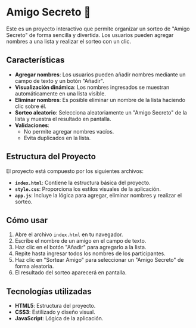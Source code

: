 # Amigo Secreto 🎁

Este es un proyecto interactivo que permite organizar un sorteo de "Amigo Secreto" de forma sencilla y divertida. Los usuarios pueden agregar nombres a una lista y realizar el sorteo con un clic.

## Características

- **Agregar nombres**: Los usuarios pueden añadir nombres mediante un campo de texto y un botón "Añadir".
- **Visualización dinámica**: Los nombres ingresados se muestran automáticamente en una lista visible.
- **Eliminar nombres**: Es posible eliminar un nombre de la lista haciendo clic sobre él.
- **Sorteo aleatorio**: Selecciona aleatoriamente un "Amigo Secreto" de la lista y muestra el resultado en pantalla.
- **Validaciones**:
  - No permite agregar nombres vacíos.
  - Evita duplicados en la lista.

## Estructura del Proyecto

El proyecto está compuesto por los siguientes archivos:
- **`index.html`**: Contiene la estructura básica del proyecto.
- **`style.css`**: Proporciona los estilos visuales de la aplicación.
- **`app.js`**: Incluye la lógica para agregar, eliminar nombres y realizar el sorteo.

## Cómo usar

1. Abre el archivo `index.html` en tu navegador.
2. Escribe el nombre de un amigo en el campo de texto.
3. Haz clic en el botón "Añadir" para agregarlo a la lista.
4. Repite hasta ingresar todos los nombres de los participantes.
5. Haz clic en "Sortear Amigo" para seleccionar un "Amigo Secreto" de forma aleatoria.
6. El resultado del sorteo aparecerá en pantalla.

## Tecnologías utilizadas

- **HTML5**: Estructura del proyecto.
- **CSS3**: Estilizado y diseño visual.
- **JavaScript**: Lógica de la aplicación.

